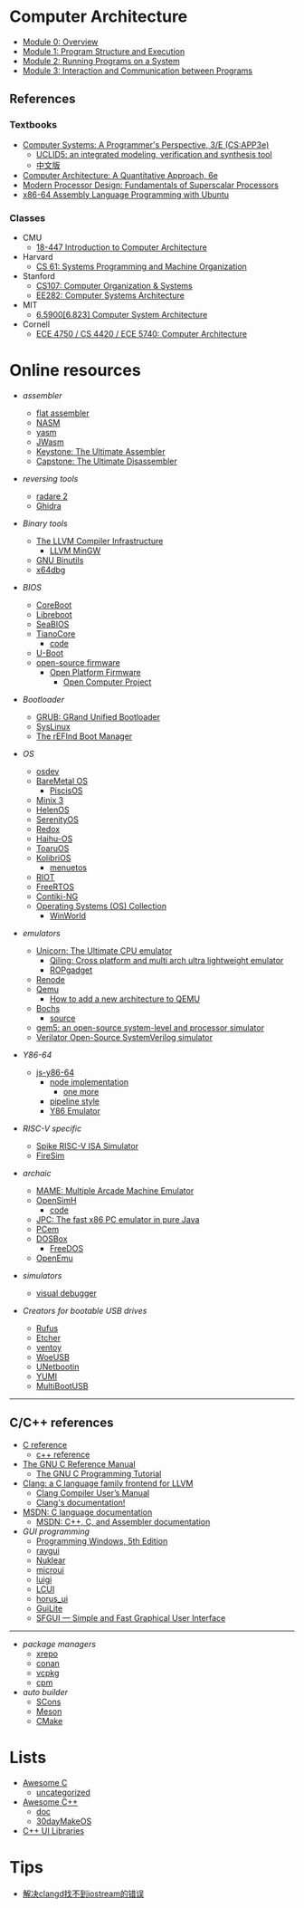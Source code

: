 # Computer Architecture

- [Module 0: Overview](./mod0/README.md)
- [Module 1: Program Structure and Execution](./mod1/README.md)
- [Module 2: Running Programs on a System](./mod2/README.md)
- [Module 3: Interaction and Communication between Programs](./mod3/README.md)

## References

### Textbooks
- [Computer Systems: A Programmer's Perspective, 3/E (CS:APP3e)](https://csapp.cs.cmu.edu/)
  - [UCLID5: an integrated modeling, verification and synthesis tool](https://github.com/uclid-org/uclid)
  - [中文版](https://fengmuzi2003.gitbook.io/csapp3e)
- [Computer Architecture: A Quantitative Approach, 6e](https://www.elsevier.com/books-and-journals/book-companion/9780128119051)
- [Modern Processor Design: Fundamentals of Superscalar Processors](https://www.waveland.com/browse.php?t=624)
- [x86-64 Assembly Language Programming with Ubuntu](https://open.umn.edu/opentextbooks/textbooks/733)

### Classes
- CMU
  - [18-447 Introduction to Computer Architecture](https://users.ece.cmu.edu/~jhoe/doku/doku.php?id=18-447_introduction_to_computer_architecture)
- Harvard
  - [CS 61: Systems Programming and Machine Organization](https://cs61.seas.harvard.edu)
- Stanford
  - [CS107: Computer Organization & Systems](https://web.stanford.edu/class/archive/cs/cs107/cs107.1252/)
  - [EE282: Computer Systems Architecture](https://web.stanford.edu/class/ee282/)
- MIT
  - [6.5900[6.823] Computer System Architecture](https://csg.csail.mit.edu/6.5900/info.html)
- Cornell
  - [ECE 4750 / CS 4420 / ECE 5740: Computer Architecture](https://www.csl.cornell.edu/courses/ece4750/index.shtml)

# Online resources
- *assembler*
  - [flat assembler](https://flatassembler.net/)
  - [NASM](https://github.com/netwide-assembler/nasm)
  - [yasm](https://github.com/yasm/yasm)
  - [JWasm](https://jwasm.github.io/)
  - [Keystone: The Ultimate Assembler](https://www.keystone-engine.org/)
  - [Capstone: The Ultimate Disassembler](http://www.capstone-engine.org/)
- *reversing tools*
  - [radare 2](https://rada.re/)
  - [Ghidra](https://ghidra-sre.org/)
- *Binary tools*
  - [The LLVM Compiler Infrastructure](https://llvm.org/)
    - [LLVM MinGW](https://github.com/mstorsjo/llvm-mingw)
  - [GNU Binutils](https://www.gnu.org/software/binutils/)
  - [x64dbg](https://x64dbg.com/)
- *BIOS*
  - [CoreBoot](https://www.coreboot.org/)
  - [Libreboot](https://libreboot.org/)
  - [SeaBIOS](https://www.seabios.org/)
  - [TianoCore](https://www.tianocore.org/)
    - [code](https://github.com/tianocore/edk2)
  - [U-Boot](https://github.com/u-boot/u-boot)
  - [open-source firmware](https://opensourcefirmware.foundation/)
    - [Open Platform Firmware](https://www.opencompute.org/projects/open-system-firmware)
      - [Open Computer Project](https://www.opencompute.org/)
- *Bootloader*
  - [GRUB: GRand Unified Bootloader](https://www.gnu.org/software/grub/)
  - [SysLinux](https://www.syslinux.org/)
  - [The rEFInd Boot Manager](https://www.rodsbooks.com/refind/)
- *OS*
  - [osdev](https://wiki.osdev.org/)
  - [BareMetal OS](https://github.com/ReturnInfinity/BareMetal-OS)
    - [PiscisOS](https://tishion.github.io/PiscisOS/)
  - [Minix 3](https://www.minix3.org/)
  - [HelenOS](https://www.helenos.org/)
  - [SerenityOS](https://github.com/SerenityOS/serenity)
  - [Redox](https://www.redox-os.org/)
  - [Haihu-OS](https://www.haiku-os.org/)
  - [ToaruOS](https://www.toaruos.org/)
  - [KolibriOS](https://kolibrios.org/)
    - [menuetos](https://menuetos.net/)
  - [RIOT](https://www.riot-os.org/)
  - [FreeRTOS](https://www.freertos.org/)
  - [Contiki-NG](https://github.com/contiki-ng/contiki-ng)
  - [Operating Systems (OS) Collection](https://github.com/exajobs/os-collection)
    - [WinWorld](https://winworldpc.com/)

- *emulators*
  - [Unicorn: The Ultimate CPU emulator](https://www.unicorn-engine.org/)
    - [Qiling: Cross platform and multi arch ultra lightweight emulator](https://qiling.io)
    - [ROPgadget](https://github.com/JonathanSalwan/ROPgadget)
  - [Renode](https://renode.io/)
  - [Qemu](https://www.qemu.org/)
    - [How to add a new architecture to QEMU](https://fgoehler.com/blog/adding-a-new-architecture-to-qemu-01/)
  - [Bochs](https://bochs.sourceforge.io/)
    - [source](https://github.com/bochs-emu/Bochs/)
  - [gem5: an open-source system-level and processor simulator](https://www.gem5.org/)
  - [Verilator Open-Source SystemVerilog simulator](https://github.com/verilator/verilator)
- *Y86-64*
  - [js-y86-64](https://github.com/boginw/js-y86-64)
    - [node implementation](https://github.com/vaguilar/js-y86)
      - [one more](https://github.com/xsznix/js-y86)
    - [pipeline style](https://dnc1994.github.io/Y86-Simulator/)
    - [Y86 Emulator](https://y86.js.org/)
- *RISC-V specific*
  - [Spike RISC-V ISA Simulator](https://github.com/riscv-software-src/riscv-isa-sim)
  - [FireSim](https://fires.im/)
- *archaic*
  - [MAME: Multiple Arcade Machine Emulator](https://www.mamedev.org/)
  - [OpenSimH](https://opensimh.org/)
    - [code](https://github.com/open-simh/simh)
  - [JPC: The fast x86 PC emulator in pure Java](https://github.com/ianopolous/JPC)
  - [PCem](https://pcem-emulator.co.uk/)
  - [DOSBox](https://www.dosbox.com/)
    - [FreeDOS](https://www.freedos.org/)
  - [OpenEmu](https://openemu.org/)

- *simulators*
  - [visual debugger](https://pythontutor.com/)

- *Creators for bootable USB drives*
  - [Rufus](https://github.com/pbatard/rufus)
  - [Etcher](https://github.com/balena-io/etcher)
  - [ventoy](https://github.com/ventoy/Ventoy)
  - [WoeUSB](https://github.com/WoeUSB)
  - [UNetbootin](https://github.com/unetbootin/unetbootin)
  - [YUMI](https://yumiusb.com/)
  - [MultiBootUSB](https://github.com/mbusb/multibootusb)

---
## C/C++ references
- [C reference](https://en.cppreference.com/w/c)
  - [c++ reference](https://en.cppreference.com)
- [The GNU C Reference Manual](https://www.gnu.org/software/gnu-c-manual/gnu-c-manual.html)
  - [The GNU C Programming Tutorial](http://www.crasseux.com/books/ctutorial/)
- [Clang: a C language family frontend for LLVM](https://clang.llvm.org/)
  - [Clang Compiler User’s Manual](https://clang.llvm.org/docs/UsersManual.html)
  - [Clang's documentation!](https://clang.llvm.org/docs/index.html)
- [MSDN: C language documentation](https://learn.microsoft.com/en-us/cpp/c-language)
  - [MSDN: C++, C, and Assembler documentation](https://learn.microsoft.com/en-us/cpp)
- *GUI programming*
  - [Programming Windows, 5th Edition](https://www.charlespetzold.com/pw5/index.html)
  - [raygui](https://github.com/raysan5/raygui)
  - [Nuklear](https://github.com/Immediate-Mode-UI/Nuklear)
  - [microui](https://github.com/rxi/microui)
  - [luigi](https://github.com/nakst/luigi)
  - [LCUI](https://github.com/lc-soft/LCUI)
  - [horus_ui](https://github.com/7thFACTOR/horus_ui)
  - [GuiLite](https://github.com/idea4good/GuiLite)
  - [SFGUI — Simple and Fast Graphical User Interface](https://github.com/TankOs/SFGUI)

- ---
- *package managers*
  - [xrepo](https://github.com/xmake-io/xrepo)
  - [conan](https://conan.io/)
  - [vcpkg](https://github.com/microsoft/vcpkg)
  - [cpm](https://github.com/cpm-cmake/CPM.cmake)
- *auto builder*
  - [SCons](https://scons.org/)
  - [Meson](https://mesonbuild.com/)
  - [CMake](https://cmake.org/)

# Lists
- [Awesome C](https://github.com/oz123/awesome-c)
  - [uncategorized](https://github.com/uhub/awesome-c)
- [Awesome C++](https://github.com/fffaraz/awesome-cpp)
  - [doc](https://awesome-cpp.readthedocs.io/en/latest/README.html)
  - [30dayMakeOS](https://github.com/yourtion/30dayMakeOS)
- [C++ UI Libraries](https://philippegroarke.com/posts/2018/c++_ui_solutions/)

# Tips
- [解决clangd找不到iostream的错误](https://blog.csdn.net/weixin_61184943/article/details/131820087)